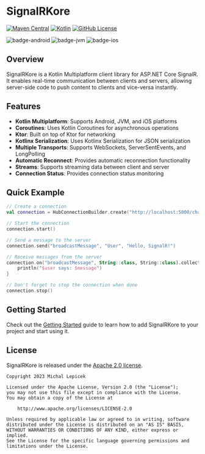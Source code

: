 # SignalRKore

[![Maven Central](https://img.shields.io/maven-central/v/eu.lepicekmichal.signalrkore/signalrkore)](https://mvnrepository.com/artifact/eu.lepicekmichal.signalrkore)
[![Kotlin](https://img.shields.io/badge/kotlin-2.1.10-blue.svg?logo=kotlin)](http://kotlinlang.org)
[![GitHub License](https://img.shields.io/badge/license-Apache%20License%202.0-blue.svg?style=flat)](http://www.apache.org/licenses/LICENSE-2.0)

![badge-android](http://img.shields.io/badge/platform-android-6EDB8D.svg?style=flat)
![badge-jvm](http://img.shields.io/badge/platform-jvm-DB413D.svg?style=flat)
![badge-ios](http://img.shields.io/badge/platform-ios-lightgray?style=flat)

## Overview

SignalRKore is a Kotlin Multiplatform client library for ASP.NET Core SignalR. It enables real-time communication between clients and servers, allowing server-side code to push content to clients and vice-versa instantly.

## Features

- **Kotlin Multiplatform**: Supports Android, JVM, and iOS platforms
- **Coroutines**: Uses Kotlin Coroutines for asynchronous operations
- **Ktor**: Built on top of Ktor for networking
- **Kotlinx Serialization**: Uses Kotlinx Serialization for JSON serialization
- **Multiple Transports**: Supports WebSockets, ServerSentEvents, and LongPolling
- **Automatic Reconnect**: Provides automatic reconnection functionality
- **Streams**: Supports streaming data between client and server
- **Connection Status**: Provides connection status monitoring

## Quick Example

```kotlin
// Create a connection
val connection = HubConnectionBuilder.create("http://localhost:5000/chat")

// Start the connection
connection.start()

// Send a message to the server
connection.send("broadcastMessage", "User", "Hello, SignalR!")

// Receive messages from the server
connection.on("broadcastMessage", String::class, String::class).collect { (user, message) ->
    println("$user says: $message")
}

// Don't forget to stop the connection when done
connection.stop()
```

## Getting Started

Check out the [Getting Started](getting-started/installation.md) guide to learn how to add SignalRKore to your project and start using it.

## License

SignalRKore is released under the [Apache 2.0 license](https://github.com/lepicekmichal/SignalRKore/blob/main/LICENSE.txt).

```
Copyright 2023 Michal Lepicek

Licensed under the Apache License, Version 2.0 (the "License");
you may not use this file except in compliance with the License.
You may obtain a copy of the License at

    http://www.apache.org/licenses/LICENSE-2.0

Unless required by applicable law or agreed to in writing, software
distributed under the License is distributed on an "AS IS" BASIS,
WITHOUT WARRANTIES OR CONDITIONS OF ANY KIND, either express or implied.
See the License for the specific language governing permissions and
limitations under the License.
```